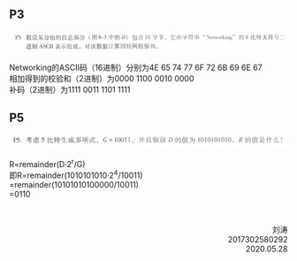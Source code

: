 ## P3
![](pic/1-1.png)<br/>               
Networking的ASCII码（16进制）分别为4E 65 74 77 6F 72 6B 69 6E 67<br/>
相加得到的校验和（2进制）为0000 1100 0010 0000<br/>
补码（2进制）为1111 0011 1101 1111<br/>
## P5
![](pic/1-2.png)<br/>   
R=remainder(D·2<sup>r</sup>/G)<br />
即R=remainder(1010101010·2<sup>4</sup>/10011)<br />
=remainder(10101010100000/10011)<br />
=0110

<br/>

 <p align="right">刘涛<br/>2017302580292<br/>2020.05.28</p>